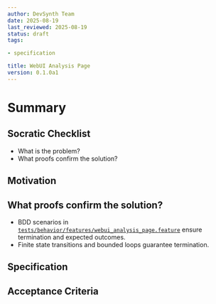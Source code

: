 ```yaml
---
author: DevSynth Team
date: 2025-08-19
last_reviewed: 2025-08-19
status: draft
tags:

- specification

title: WebUI Analysis Page
version: 0.1.0a1
---
```


<!--
Required metadata fields:
- author: document author
- date: creation date
- last_reviewed: last review date
- status: draft | review | published
- tags: search keywords
- title: short descriptive name
- version: specification version
-->

# Summary

## Socratic Checklist
- What is the problem?
- What proofs confirm the solution?

## Motivation

## What proofs confirm the solution?
- BDD scenarios in [`tests/behavior/features/webui_analysis_page.feature`](../../tests/behavior/features/webui_analysis_page.feature) ensure termination and expected outcomes.
- Finite state transitions and bounded loops guarantee termination.


## Specification

## Acceptance Criteria
